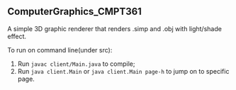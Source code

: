 ## ComputerGraphics_CMPT361

A simple 3D graphic renderer that renders .simp and .obj with light/shade effect.

To run on command line(under src):
1. Run `javac client/Main.java` to compile;
2. Run `java client.Main` or `java client.Main page-h` to jump on to specific page.
